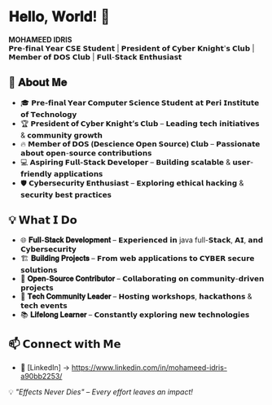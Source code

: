 # 𝐇𝐞𝐥𝐥𝐨, 𝐖𝐨𝐫𝐥𝐝! 👋

**MOHAMEED IDRIS**  
𝗣𝗿𝗲-𝗳𝗶𝗻𝗮𝗹 𝗬𝗲𝗮𝗿 𝗖𝗦𝗘 𝗦𝘁𝘂𝗱𝗲𝗻𝘁 | 𝗣𝗿𝗲𝘀𝗶𝗱𝗲𝗻𝘁 𝗼𝗳 𝗖𝘆𝗯𝗲𝗿 𝗞𝗻𝗶𝗴𝗵𝘁'𝘀 𝗖𝗹𝘂𝗯 | 𝗠𝗲𝗺𝗯𝗲𝗿 𝗼𝗳 𝗗𝗢𝗦 𝗖𝗹𝘂𝗯 | 𝗙𝘂𝗹𝗹-𝗦𝘁𝗮𝗰𝗸 𝗘𝗻𝘁𝗵𝘂𝘀𝗶𝗮𝘀𝘁

## 🚀 𝐀𝐛𝐨𝐮𝐭 𝐌𝐞

- 🎓 **𝗣𝗿𝗲-𝗳𝗶𝗻𝗮𝗹 𝗬𝗲𝗮𝗿 𝗖𝗼𝗺𝗽𝘂𝘁𝗲𝗿 𝗦𝗰𝗶𝗲𝗻𝗰𝗲 𝗦𝘁𝘂𝗱𝗲𝗻𝘁** 𝗮𝘁 𝗣𝗲𝗿𝗶 𝗜𝗻𝘀𝘁𝗶𝘁𝘂𝘁𝗲 𝗼𝗳 𝗧𝗲𝗰𝗵𝗻𝗼𝗹𝗼𝗴𝘆  
- 🏆 **𝗣𝗿𝗲𝘀𝗶𝗱𝗲𝗻𝘁 𝗼𝗳 𝗖𝘆𝗯𝗲𝗿 𝗞𝗻𝗶𝗴𝗵𝘁’𝘀 𝗖𝗹𝘂𝗯** – 𝗟𝗲𝗮𝗱𝗶𝗻𝗴 𝘁𝗲𝗰𝗵 𝗶𝗻𝗶𝘁𝗶𝗮𝘁𝗶𝘃𝗲𝘀 & 𝗰𝗼𝗺𝗺𝘂𝗻𝗶𝘁𝘆 𝗴𝗿𝗼𝘄𝘁𝗵  
- 🔥 **𝗠𝗲𝗺𝗯𝗲𝗿 𝗼𝗳 𝗗𝗢𝗦 (𝗗𝗲𝘀𝗰𝗶𝗲𝗻𝗰𝗲 𝗢𝗽𝗲𝗻 𝗦𝗼𝘂𝗿𝗰𝗲) 𝗖𝗹𝘂𝗯** – 𝗣𝗮𝘀𝘀𝗶𝗼𝗻𝗮𝘁𝗲 𝗮𝗯𝗼𝘂𝘁 𝗼𝗽𝗲𝗻-𝘀𝗼𝘂𝗿𝗰𝗲 𝗰𝗼𝗻𝘁𝗿𝗶𝗯𝘂𝘁𝗶𝗼𝗻𝘀  
- 💻 **𝗔𝘀𝗽𝗶𝗿𝗶𝗻𝗴 𝗙𝘂𝗹𝗹-𝗦𝘁𝗮𝗰𝗸 𝗗𝗲𝘃𝗲𝗹𝗼𝗽𝗲𝗿** – 𝗕𝘂𝗶𝗹𝗱𝗶𝗻𝗴 𝘀𝗰𝗮𝗹𝗮𝗯𝗹𝗲 & 𝘂𝘀𝗲𝗿-𝗳𝗿𝗶𝗲𝗻𝗱𝗹𝘆 𝗮𝗽𝗽𝗹𝗶𝗰𝗮𝘁𝗶𝗼𝗻𝘀  
- 🛡️ **𝗖𝘆𝗯𝗲𝗿𝘀𝗲𝗰𝘂𝗿𝗶𝘁𝘆 𝗘𝗻𝘁𝗵𝘂𝘀𝗶𝗮𝘀𝘁** – 𝗘𝘅𝗽𝗹𝗼𝗿𝗶𝗻𝗴 𝗲𝘁𝗵𝗶𝗰𝗮𝗹 𝗵𝗮𝗰𝗸𝗶𝗻𝗴 & 𝘀𝗲𝗰𝘂𝗿𝗶𝘁𝘆 𝗯𝗲𝘀𝘁 𝗽𝗿𝗮𝗰𝘁𝗶𝗰𝗲𝘀  


## 💡 𝗪𝗵𝗮𝘁 𝗜 𝗗𝗼

- 🌐 **𝐅𝐮𝐥𝐥-𝐒𝐭𝐚𝐜𝐤 𝐃𝐞𝐯𝐞𝐥𝐨𝐩𝐦𝐞𝐧𝐭** – 𝗘𝘅𝗽𝗲𝗿𝗶𝗲𝗻𝗰𝗲𝗱 𝗶𝗻 java full-𝗦𝘁𝗮𝗰𝗸, 𝗔𝗜, 𝗮𝗻𝗱 𝗖𝘆𝗯𝗲𝗿𝘀𝗲𝗰𝘂𝗿𝗶𝘁𝘆  
- 🏗️ **𝐁𝐮𝐢𝐥𝐝𝐢𝐧𝐠 𝐏𝐫𝐨𝐣𝐞𝐜𝐭𝐬** – 𝗙𝗿𝗼𝗺 𝘄𝗲𝗯 𝗮𝗽𝗽𝗹𝗶𝗰𝗮𝘁𝗶𝗼𝗻𝘀 𝘁𝗼 𝗖𝗬𝗕𝗘𝗥 𝘀𝗲𝗰𝘂𝗿𝗲 𝘀𝗼𝗹𝘂𝘁𝗶𝗼𝗻𝘀  
- 🤝 **𝐎𝐩𝐞𝐧-𝐒𝐨𝐮𝐫𝐜𝐞 𝐂𝐨𝐧𝐭𝐫𝐢𝐛𝐮𝐭𝐨𝐫** – 𝗖𝗼𝗹𝗹𝗮𝗯𝗼𝗿𝗮𝘁𝗶𝗻𝗴 𝗼𝗻 𝗰𝗼𝗺𝗺𝘂𝗻𝗶𝘁𝘆-𝗱𝗿𝗶𝘃𝗲𝗻 𝗽𝗿𝗼𝗷𝗲𝗰𝘁𝘀  
- 🎤 **𝐓𝐞𝐜𝐡 𝐂𝐨𝐦𝐦𝐮𝐧𝐢𝐭𝐲 𝐋𝐞𝐚𝐝𝐞𝐫** – 𝗛𝗼𝘀𝘁𝗶𝗻𝗴 𝘄𝗼𝗿𝗸𝘀𝗵𝗼𝗽𝘀, 𝗵𝗮𝗰𝗸𝗮𝘁𝗵𝗼𝗻𝘀 & 𝘁𝗲𝗰𝗵 𝗲𝘃𝗲𝗻𝘁𝘀  
- 📚 **𝐋𝐢𝐟𝐞𝐥𝐨𝐧𝐠 𝐋𝐞𝐚𝐫𝐧𝐞𝐫** – 𝗖𝗼𝗻𝘀𝘁𝗮𝗻𝘁𝗹𝘆 𝗲𝘅𝗽𝗹𝗼𝗿𝗶𝗻𝗴 𝗻𝗲𝘄 𝘁𝗲𝗰𝗵𝗻𝗼𝗹𝗼𝗴𝗶𝗲𝘀  

## 📫 𝗖𝗼𝗻𝗻𝗲𝗰𝘁 𝘄𝗶𝘁𝗵 𝗠𝗲

- 💼 [LinkedIn] -> https://www.linkedin.com/in/mohameed-idris-a90bb2253/



💡 *"Effects Never Dies" – Every effort leaves an impact!*  





